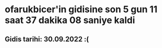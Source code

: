 # ofarukbicer'in gidisine son 5 gun 11 saat 37 dakika 08 saniye kaldi

## Gidis tarihi: 30.09.2022 :(